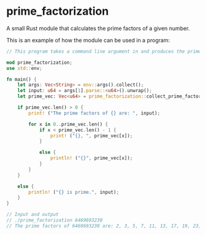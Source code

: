 # prime_factorization
A small Rust module that calculates the prime factors of a given number.

This is an example of how the module can be used in a program:

```rust
// This program takes a command line argument in and produces the prime factors of that number

mod prime_factorization;
use std::env;

fn main() {
    let args: Vec<String> = env::args().collect();
    let input: u64 = args[1].parse::<u64>().unwrap();
    let prime_vec: Vec<u64> = prime_factorization::collect_prime_factors (input);

    if prime_vec.len() > 0 {
        print! ("The prime factors of {} are: ", input);

        for x in 0..prime_vec.len() {
            if x < prime_vec.len() - 1 {
                print! ("{}, ", prime_vec[x]);
            }

            else {
                println! ("{}", prime_vec[x]);
            }
        }   
    }

    else {
        println! ("{} is prime.", input);
    }
}

// Input and output
// ./prime_factorization 6469693230
// The prime factors of 6469693230 are: 2, 3, 5, 7, 11, 13, 17, 19, 23, 29
```

